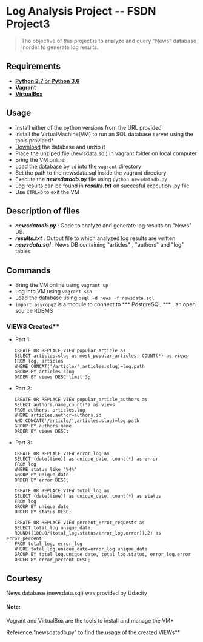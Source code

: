 # Log Analysis Project -- FSDN Project3

 > The objective of this project is to analyze and query "News" database inorder to generate log results.

## Requirements

 - [**Python 2.7** or **Python 3.6**](https://www.python.org/downloads/)
 - [**Vagrant**](https://www.vagrantup.com/)
 - [**VirtualBox**](https://www.virtualbox.org/wiki/Download_Old_Builds_5_1)

## Usage

 - Install either of the python versions from the URL provided
 - Install the VirtualMachine(VM) to run an SQL database server using the tools provided*
 - [Download](https://classroom.udacity.com/nanodegrees/nd004/parts/8d3e23e1-9ab6-47eb-b4f3-d5dc7ef27bf0/modules/bc51d967-cb21-46f4-90ea-caf73439dc59/lessons/262a84d7-86dc-487d-98f9-648aa7ca5a0f/concepts/a9cf98c8-0325-4c68-b972-58d5957f1a91) the database and unzip it
 - Place the unziped file (newsdata.sql) in vagrant folder on local computer
 - Bring the VM online 
 - Load the database by ``` cd ``` into the ``` vagrant ``` directory
 - Set the path to the newsdata.sql inside the vagrant directory  
 - Execute the ***newsdatadb.py*** file using ``` python newsdatadb.py ```
 - Log results can be found in ***results.txt*** on succesful execution .py file
 - Use ``` CTRL+D ``` to exit the VM

## Description of files

 - ***newsdatadb.py***     : Code to analyze and generate log results on "News" DB. 
 - ***results.txt*** 	: Output file to which analyzed log results are written 
 - ***newsdata.sql*** 	: News DB containing "articles" , "authors"  and "log" tables
			     
## Commands 

 - Bring the VM online using ``` vagrant up ``` 
 - Log into VM using ``` vagrant ssh ```
 - Load the database using ``` psql -d news -f newsdata.sql ```
 - ``` import psycopg2 ``` is a module to connect to *** PostgreSQL *** , an open source RDBMS  

 ### VIEWS Created**
 - Part 1: 
 ``` 
    CREATE OR REPLACE VIEW popular_article as
    SELECT articles.slug as most_popular_articles, COUNT(*) as views
    FROM log, articles
    WHERE CONCAT('/article/',articles.slug)=log.path
    GROUP BY articles.slug
    ORDER BY views DESC limit 3;
 ```
 
 - Part 2:
 ```
	CREATE OR REPLACE VIEW popular_article_authors as
	SELECT authors.name,count(*) as views
	FROM authors, articles,log
	WHERE articles.author=authors.id
	AND CONCAT('/article/',articles.slug)=log.path
	GROUP BY authors.name
	ORDER BY views DESC;
 ```
 
 - Part 3:
 ```
	CREATE OR REPLACE VIEW error_log as
	SELECT (date(time)) as unique_date, count(*) as error
	FROM log
	WHERE status like '%4%'
	GROUP BY unique_date
	ORDER BY error DESC;

	CREATE OR REPLACE VIEW total_log as
	SELECT (date(time)) as unique_date, count(*) as status
	FROM log
	GROUP BY unique_date
	ORDER BY status DESC;

	CREATE OR REPLACE VIEW percent_error_requests as
	SELECT total_log.unique_date,
	ROUND((100.0/(total_log.status/error_log.error)),2) as error_percent
	FROM total_log, error_log
	WHERE total_log.unique_date=error_log.unique_date
	GROUP BY total_log.unique_date, total_log.status, error_log.error
	ORDER BY error_percent DESC;
 ```
 
## Courtesy

 News database (newsdata.sql) was provided by Udacity

 #### Note:
 
 Vagrant and VirtualBox are the tools to install and manage the VM*
 
 Reference "newsdatadb.py" to find the usage of the created VIEWs**

